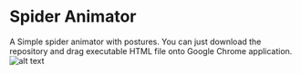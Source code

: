 # Spider Animator
A Simple spider animator with postures. You can just download the repository and drag executable HTML file onto Google Chrome application.
![alt text](https://github.com/yusufsamsum/cityScape/blob/master/SampleMenuImage.JPG)
